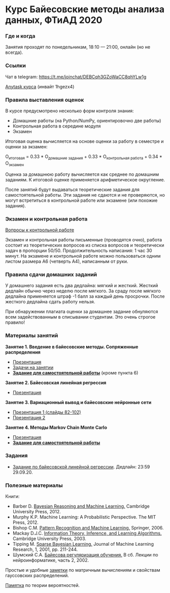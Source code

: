 # Курс Байесовские методы анализа данных, ФТиАД 2020

### Где и когда
Занятия проходят по понедельникам, 18:10 — 21:00, онлайн (но не всегда).

### Ссылки
Чат в telegram: https://t.me/joinchat/DEBCqh3GZoWaCC8qhYLw1g

[Anytask курса](https://anytask.org/course/751) (инвайт 1hgezx4)

### Правила выставления оценок
В курсе предусмотрено несколько форм контроля знания:
* Домашние работы (на Python/NumPy, ориентировочно две работы) 
* Контрольная работа в середине модуля
* Экзамен

Итоговая оценка вычисляется на основе оценки за работу в семестре и оценки за экзамен:

O<sub>итоговая</sub> = 0.33 * О<sub>домашние задания</sub> + 0.33 * О<sub>контрольная работа</sub>  + 0.34 * О<sub>экзамен</sub>

Оценка за домашнюю работу вычисляется как среднее по домашним заданиям. К итоговой оценке применяется арифметическое округление.

После занятий будут выдаваться теоретические задания для самостоятельной работы. Эти задания не сдаются и не проверяются, но могут встретиться в контрольной работе или экзамене (или похожие задания).

### Экзамен и контрольная работа
[Вопросы к контрольной работе](https://github.com/ftad/BM2020/blob/master/materials/questions_KR.pdf)

Экзамен и контрольная работы письменные (проводятся очно),  работа состоит из теоретических вопросов из списка вопросов и теоретически задач в пропорции 50/50. Продолжительность написания: 1 час 30 минут. На экзамене и контрольной работе можно пользоваться одним листом размера А6 (четверть А4), написанным от руки.

### Правила сдачи домашних заданий

У домашнего задания есть два дедлайна: мягкий и жесткий. Жесткий дедлайн обычно через неделю после мягкого. За сраду после мягкого дедлайна применяется штраф -1 балл за каждый день просрочки. После жесткого дедлайна сдать работу нельзя.

При обнаружении плагиата оценки за домашнее задание обнуляются всем задействованным в списывании студентам. Это очень строгое правило!

### Материалы занятий

__Занятие 1. Введение в байесовские методы. Сопряженные распределения__
* [Презентация](https://github.com/nadiinchi/bm_mini_course_UCM/blob/master/Bayesian_methods_presentation.pdf)
* [Задачи на занятии](https://github.com/nadiinchi/bm_mini_course_UCM/blob/master/Bayesian_methods_problem_set.pdf)
* [__Задание для самостоятельной работы__](https://github.com/ftad/BM2018/blob/master/homeworks/homework2.pdf) (кроме пункта 6)

__Занятие 2. Байесовская линейная регрессия__
* [Презентация](https://github.com/ftad/BM2020/blob/master/materials/presentation_linear_FTAD.pdf)

__Занятие 3. Вариационный вывод и байесовские нейронные сети__
* [Презентация 1 (слайды 82-102)](https://github.com/nadiinchi/bm_mini_course_UCM/blob/master/Bayesian_methods_presentation.pdf)
* [Презентация 2](https://github.com/ftad/BM2020/blob/master/materials/presentation_bnn_ftad.pdf)

__Занятие 4. Методы Markov Chain Monte Carlo__
* [Презентация](https://github.com/ftad/BM2020/blob/master/materials/presentation_MCMC_ftad.pdf)
* [__Задание для самостоятельной работы__](https://github.com/ftad/BM2020/blob/master/materials/homework_BNN.pdf)

### Задания
* [Задание по байесовской линейной регрессии](https://github.com/ftad/BM2020/blob/master/materials/Task_BLR.ipynb). Дедлайн: 23:59 29.09.20.

### Полезные материалы
Книги:
* Barber D. [Bayesian Reasoning and Machine Learning.](http://www0.cs.ucl.ac.uk/staff/d.barber/brml/) Cambridge University Press, 2012.
* Murphy K.P. Machine Learning: A Probabilistic Perspective. The MIT Press, 2012.
* Bishop C.M. [Pattern Recognition and Machine Learning.](http://research.microsoft.com/en-us/um/people/cmbishop/prml/) Springer, 2006. 
* Mackay D.J.C. [Information Theory, Inference, and Learning Algorithms.](http://www.inference.phy.cam.ac.uk/mackay/itila/book.html) Cambridge University Press, 2003. 
* Tipping M. [Sparse Bayesian Learning.](http://www.jmlr.org/papers/volume1/tipping01a/tipping01a.pdf) Journal of Machine Learning Research, 1, 2001, pp. 211-244. 
* Шумский С.А. [Байесова регуляризация обучения.](http://www.niisi.ru/iont/ni/Library/School-2002/Shumsky-2002.pdf) В сб. Лекции по нейроинформатике, часть 2, 2002.

Простые и удобные [заметки](http://cs.nyu.edu/~roweis/notes.html) по матричным вычислениям и свойствам гауссовских распределений.

[Памятка](http://statistics.zone/) по теории вероятностей.
